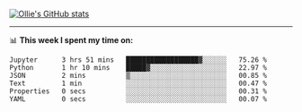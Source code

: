 <!--
**icedpanda/icedpanda** is a ✨ _special_ ✨ repository because its `README.md` (this file) appears on your GitHub profile.

Here are some ideas to get you started:

- 🔭 I’m currently working on ...
- 🌱 I’m currently learning ...
- 👯 I’m looking to collaborate on ...
- 🤔 I’m looking for help with ...
- 💬 Ask me about ...
- 📫 How to reach me: ...
- 😄 Pronouns: ...
- ⚡ Fun fact: ...
-->
[![Ollie's GitHub stats](https://github-readme-stats-icedpanda.vercel.app/api?username=icedpanda&count_private=true&show_icons=true)](https://github.com/icedpanda)

---
📊 **This week I spent my time on:**
<!--START_SECTION:waka-->

```text
Jupyter      3 hrs 51 mins   ██████████████████▓░░░░░░   75.26 %
Python       1 hr 10 mins    █████▓░░░░░░░░░░░░░░░░░░░   22.97 %
JSON         2 mins          ▒░░░░░░░░░░░░░░░░░░░░░░░░   00.85 %
Text         1 min           ░░░░░░░░░░░░░░░░░░░░░░░░░   00.47 %
Properties   0 secs          ░░░░░░░░░░░░░░░░░░░░░░░░░   00.31 %
YAML         0 secs          ░░░░░░░░░░░░░░░░░░░░░░░░░   00.07 %
```

<!--END_SECTION:waka-->
